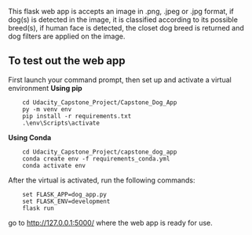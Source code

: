 This flask web app is accepts an image in .png, .jpeg or .jpg format, if dog(s) is detected in the image, it is classified according to its possible breed(s), if human face is detected, the closet dog breed is returned and dog filters are applied on the image.

## To test out the web app
First launch your command prompt, then set up and activate a virtual environment
__Using pip__
```
	cd Udacity_Capstone_Project/Capstone_Dog_App
	py -m venv env
	pip install -r requirements.txt
	.\env\Scripts\activate
```

__Using Conda__
```
	cd Udacity_Capstone_Project/capstone_dog_app
	conda create env -f requirements_conda.yml
	conda activate env
```
After the virtual is activated, run the following commands:
```
	set FLASK_APP=dog_app.py
	set FLASK_ENV=development
	flask run
```
go to http://127.0.0.1:5000/ where the web app is ready for use.


